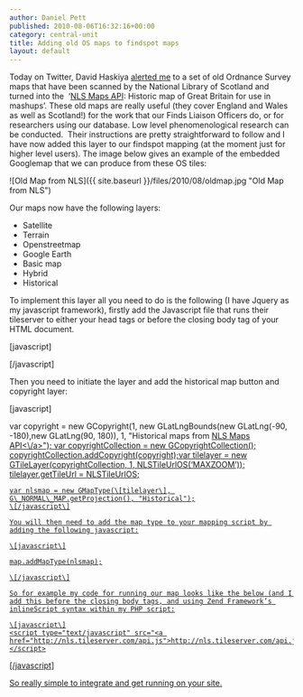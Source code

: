 ```yaml
---
author: Daniel Pett
published: 2010-08-06T16:32:16+00:00
category: central-unit
title: Adding old OS maps to findspot maps
layout: default
---
```


Today on Twitter, David Haskiya [alerted me](http://twitter.com/DavidHaskiya/status/20468427452) to a set of old Ordnance Survey maps that have been scanned by the National Library of Scotland and turned into the  ‘[NLS Maps API](http://geo.nls.uk/maps/api/ "Detailed instructions on how to use the NLS api"): Historic map of Great Britain for use in mashups’. These old maps are really useful (they cover England and Wales as well as Scotland!) for the work that our Finds Liaison Officers do, or for researchers using our database. Low level phenomenological research can be conducted.  Their instructions are pretty straightforward to follow and I have now added this layer to our findspot mapping (at the moment just for higher level users). The image below gives an example of the embedded Googlemap that we can produce from these OS tiles:

![Old Map from NLS]({{ site.baseurl }}/files/2010/08/oldmap.jpg "Old Map from NLS")

Our maps now have the following layers:

*   Satellite
*   Terrain
*   Openstreetmap
*   Google Earth
*   Basic map
*   Hybrid
*   Historical

To implement this layer all you need to do is the following (I have Jquery as my javascript framework), firstly add the Javascript file that runs their tileserver to either your head tags or before the closing body tag of your HTML document.

\[javascript\]
<script type="text/javascript" src="http://nls.tileserver.com/api.js"></script>
\[/javascript\]

Then you need to initiate the layer and add the historical map button and copyright layer:

\[javascript\]

var copyright = new GCopyright(1, new GLatLngBounds(new GLatLng(-90, -180),new GLatLng(90, 180)), 1,
"Historical maps from <a href=’http://geo.nls.uk/maps/api/’>NLS Maps API<\\/a>");
    var copyrightCollection = new GCopyrightCollection();
    copyrightCollection.addCopyright(copyright);var tilelayer = new GTileLayer(copyrightCollection, 1, NLSTileUrlOS(‘MAXZOOM’));
    tilelayer.getTileUrl = NLSTileUrlOS;

    var nlsmap = new GMapType(\[tilelayer\], G\_NORMAL\_MAP.getProjection(), "Historical");
    \[/javascript\]

    You will then need to add the map type to your mapping script by adding the following javascript:

    \[javascript\]

    map.addMapType(nlsmap);

    \[/javascript\]

    So for example my code for running our map looks like the below (and I add this before the closing body tags, and using Zend Framework’s inlineScript syntax within my PHP script:

    \[javascript\]
    <script type="text/javascript" src="<a href="http://nls.tileserver.com/api.js">http://nls.tileserver.com/api.js</a>"></script>
<script type="text/javascript" src="<a href="http://maps.google.com/maps?file=API&amp;v=2.x&key=ABQIAAAAasv4kXXJ0jQKvwOWfHsLjBSlEYz08iyooQyuh\_EGbYeUie1elhTVaZDZHd9xfLdYKWAVz9b3bDuvKA">http://maps.google.com/maps?file=API&amp;amp;v=2.x&amp;key={key}</a>"></script>
<script type="text/javascript" src="<a href="http://gmaps-utility-library.googlecode.com/svn/trunk/mapiconmaker/1.0/src/mapiconmaker.js">http://gmaps-utility-library.googlecode.com/svn/trunk/mapiconmaker/1.0/src/mapiconmaker.js</a>"></script>
<script type="text/javascript">
//<!\[CDATA\[  
        $(document).ready(function() {

            if (GBrowserIsCompatible()) {

//Set up the NLS layer

                var copyright = new GCopyright(1, new GLatLngBounds(new GLatLng(-90, -180),new GLatLng(90, 180)), 1,
                        "Historical maps from <a href='http://geo.nls.uk/maps/api/'>NLS Maps API<\\/a>");
                var copyrightCollection = new GCopyrightCollection();
                copyrightCollection.addCopyright(copyright);
                var tilelayer = new GTileLayer(copyrightCollection, 1, NLSTileUrlOS('MAXZOOM'));
                tilelayer.getTileUrl = NLSTileUrlOS;
                var nlsmap = new GMapType(\[tilelayer\], G\_NORMAL\_MAP.getProjection(), "Historical");

//Set up the openstreet map layer

                var copyOSM = new GCopyrightCollection(‘<a href="http://www.openstreetmap.org/">OpenStreetMap</a>’);
                copyOSM.addCopyright(new GCopyright(1,
                        new GLatLngBounds(new GLatLng(-90, -180), new GLatLng(90, 180)),
                        0, // minimum zoom level  
            ‘ ‘ // no additional copyright message, but empty string hides entire copyright  
            ));
                var osmLayer = new GTileLayer(copyOSM, 0, 18, {
                    tileUrlTemplate: ‘http://b.tile.cloudmade.com/BC9A493B41014CAABB98F0471D759707/998/256/{Z}/{X}/{Y}.png’,  
                        isPng: true,
                                opacity: 1.0
            });

            var osmMap = new GMapType(  
\[osmLayer\], // list of layers  
            G\_NORMAL\_MAP.getProjection(), // borrow the Mercator projection from the standard map  
            ‘OSM’ // name should be short enough to fit in button  
            );

//Initiate the map for the div with id of "map" – random Lat/lon pair used here – not a findspot!  
            var map = new GMap2(document.getElementById("map"));
            map.setUIToDefault();
            map.addControl(new GMapTypeControl());
            map.setCenter(new GLatLng(51.263722,0.68009),11);
//Add your map types – here I have added OSM, NLS, Earth and Terrain  
            map.addMapType(osmMap);
            map.addMapType(nlsmap);
            map.addMapType(G\_SATELLITE\_3D\_MAP);
            map.addMapType(G\_PHYSICAL\_MAP);
//Set your default map type  
            map.setMapType(G\_PHYSICAL\_MAP);
            map.disableScrollWheelZoom();
            map.enableRotation();

//Set up my icons  
            var tinyIcon = new GIcon();
            tinyIcon.image = "http://labs.google.com/ridefinder/images/mm\_20\_red.png";
            tinyIcon.shadow = "http://labs.google.com/ridefinder/images/mm\_20\_shadow.png";
            tinyIcon.iconSize = new GSize(12, 20);
            tinyIcon.shadowSize = new GSize(22, 20);
            tinyIcon.iconAnchor = new GPoint(6, 20);
            tinyIcon.infoWindowAnchor = new GPoint(5, 1);
            markerOptions = { icon:tinyIcon };

            var findIcon = new GIcon();
            findIcon.image = "http://labs.google.com/ridefinder/images/mm\_20\_blue.png";
            findIcon.shadow = "http://labs.google.com/ridefinder/images/mm\_20\_shadow.png";
            findIcon.iconSize = new GSize(12, 20);
            findIcon.shadowSize = new GSize(22, 20);
            findIcon.iconAnchor = new GPoint(6, 20);
            findIcon.infoWindowAnchor = new GPoint(5, 1);

            findOptions = { icon:findIcon };

            var point = new GLatLng(51.263722,0.68009);

            var marker = new GMarker(point, markerOptions);
            GEvent.addListener(marker, "click", function () {
                marker.openInfoWindowHtml("Findspot location");
            });
            map.addOverlay(marker);

        }

});
//\]\]>  
        </script>
\[/javascript\]

So really simple to integrate and get running on your site.
